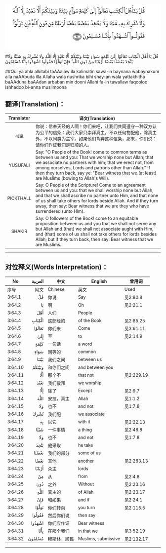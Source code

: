 ![003:064](images/003_064.gif)

#قُلْ يَا أَهْلَ الْكِتَابِ تَعَالَوْا إِلَىٰ كَلِمَةٍ سَوَاءٍ بَيْنَنَا وَبَيْنَكُمْ أَلَّا نَعْبُدَ إِلَّا اللَّهَ وَلَا نُشْرِكَ بِهِ شَيْئًا وَلَا يَتَّخِذَ بَعْضُنَا بَعْضًا أَرْبَابًا مِنْ دُونِ اللَّهِ ۚ فَإِنْ تَوَلَّوْا فَقُولُوا اشْهَدُوا بِأَنَّا مُسْلِمُونَ 

##Qul ya ahla alkitabi taAAalaw ila kalimatin sawa-in baynana wabaynakum alla naAAbuda illa Allaha wala nushrika bihi shay-an wala yattakhitha baAAduna baAAdan arbaban min dooni Allahi fa-in tawallaw faqooloo ishhadoo bi-anna muslimoona 

## 翻译(Translation)：

| Translator | 译文(Translation)                                            |
| :--------: | ------------------------------------------------------------ |
|    马坚    | 你说：信奉天经的人啊！你们来吧，让我们共同遵守一种双方认为公平的信条：我们大家只崇拜真主，不以任何物配他，除真主外，不以同类为主宰。如果他们背弃这种信条，那末，你们说：请你们作证我们是归顺的人。 |
|  YUSUFALI  | Say: "O People of the Book! come to common terms as between us and you: That we worship none but Allah; that we associate no partners with him; that we erect not, from among ourselves, Lords and patrons other than Allah." If then they turn back, say ye: "Bear witness that we (at least) are Muslims (bowing to Allah's Will). |
| PICKTHALL  | Say: O People of the Scripture! Come to an agreement between us and you: that we shall worship none but Allah, and that we shall ascribe no partner unto Him, and that none of us shall take others for lords beside Allah. And if they turn away, then say: Bear witness that we are they who have surrendered (unto Him). |
|   SHAKIR   | Say: O followers of the Book! come to an equitable proposition between us and you that we shall not serve any but Allah and (that) we shall not associate aught with Him, and (that) some of us shall not take others for lords besides Allah; but if they turn back, then say: Bear witness that we are Muslims. |

---

## 对位释义(Words Interpretation)：

| No   | العربية | 中文    | English | 曾用词 |
| ---- | ------: | ------- | ------- | ------ |
| 序号 |    阿文 | Chinese | 英文    | Used   |
| 3:64.1  | قُلْ     | 你说         | Say                 | 见2:80.8   |
| 3:64.2  | يَا     | 啊           | Oh                  | 见2:21.1   |
| 3:64.3  | أَهْلَ    | 人们         | People              |            |
| 3:64.4  | الْكِتَابِ | 这部经的     | of the Book         | 见2:85.25  |
| 3:64.5  | تَعَالَوْا | 你们来       | Come                | 见3:61.11  |
| 3:64.6  | إِلَىٰ    | 至           | to                  | 见2:14.9   |
| 3:64.7  | كَلِمَةٍ   | 一句话       | a word              |            |
| 3:64.8  | سَوَاءٍ   | 同等的       | common              |            |
| 3:64.9  | بَيْنَنَا  | 我们之间     | between us          |            |
| 3:64.10 | وَبَيْنَكُمْ | 和你们之间   | and between you     |            |
| 3:64.11 | أَلَّا    | 那个不       | that not            | 见2:229.19 |
| 3:64.12 | نَعْبُدَ   | 我们敬拜     | we worship          |            |
| 3:64.13 | إِلَّا    | 除了         | Except              | 见2:9.7    |
| 3:64.14 | اللَّهَ   | 安拉，真主   | Allah               | 见1:1.2    |
| 3:64.15 | وَلَا    | 也不         | and not             | 见1:7.8    |
| 3:64.16 | نُشْرِكَ   | 我们配       | we associate        |            |
| 3:64.17 | بِهِ     | 以它         | with it             | 见2:22.13  |
| 3:64.18 | شَيْئًا   | 一件事情     | a thing             | 见2:48.8   |
| 3:64.19 | وَلَا    | 也不         | and not             | 见1:7.8    |
| 3:64.20 | يَتَّخِذَ   | 他采取       | he take             |            |
| 3:64.21 | بَعْضُنَا  | 我们的部分   | some of us          |            |
| 3:64.22 | بَعْضًا   | 其他         | another             | 见2:283.13 |
| 3:64.23 | أَرْبَابًا | 众主         | lords               |            |
| 3:64.24 | مِنْ     | 从           | from                | 见2:4.8    |
| 3:64.25 | دُونِ    | 之外         | Without             | 见2:23.16  |
| 3:64.26 |    اللَّهِ | 真主的       | of Allah            | 见2:23.17  |
| 3:64.27 | فَإِنْ    | 和如果       | and if              | 见2:24.1   |
| 3:64.28 | تَوَلَّوْا  | 你们转向     | you turn            | 见2:115.5  |
| 3:64.29 | فَقُولُوا | 然后你们说   | then say            |            |
| 3:64.30 | اشْهَدُوا | 你们应作证   | Bear witness        |            |
| 3:64.31 | بِأَنَّا   | 在那个我们   | in that we          | 见3:52.19  |
| 3:64.32 | مُسْلِمُونَ | 穆斯林，顺民 | Muslims, submissive | 见2:132.17 |

---
